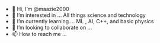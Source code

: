 - 👋 Hi, I’m @maazie2000 
- 👀 I’m interested in ... All things science and technology
- 🌱 I’m currently learning ... ML , AI, C++, and basic physics
- 💞️ I’m looking to collaborate on ...
- 📫 How to reach me ...

<!---
maazie2000/maazie2000 is a ✨ special ✨ repository because its `README.md` (this file) appears on your GitHub profile.
You can click the Preview link to take a look at your changes.
--->
